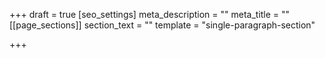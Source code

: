 +++
draft = true
[seo_settings]
meta_description = ""
meta_title = ""
[[page_sections]]
section_text = ""
template = "single-paragraph-section"

+++
